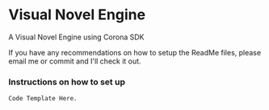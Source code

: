 Visual Novel Engine
===================

A Visual Novel Engine using Corona SDK

If you have any recommendations on how to setup the ReadMe files, please email me or commit and I'll check it out.

### Instructions on how to set up

```
Code Template Here.
```
